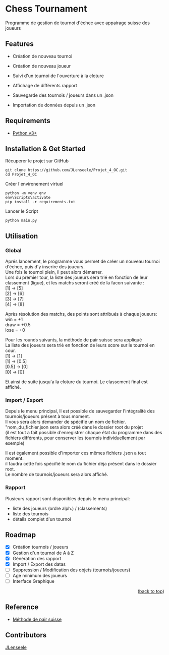 <a name="readme-top"></a>
# Chess Tournament

Programme de gestion de tournoi d'échec avec appairage suisse des joueurs

## Features

- Création de nouveau tournoi
- Création de nouveau joueur
- Suivi d'un tournoi de l'ouverture à la cloture
- Affichage de différents rapport

- Sauvegarde des tournois / joueurs dans un .json
- Importation de données depuis un .json

## Requirements

+ [Python v3+](https://www.python.org/downloads/)

## Installation & Get Started

Récuperer le projet sur GitHub

    git clone https://github.com/JLenseele/Projet_4_OC.git
    cd Projet_4_OC

Créer l'environement virtuel

    python -m venv env
    env\Scripts\activate
    pip install -r requirements.txt
    
Lancer le Script

    python main.py

## Utilisation

### Global

Aprés lancement, le programme vous permet de créer un nouveau tournoi d'échec, puis d'y inscrire des joueurs.  
Une fois le tournoi plein, il peut alors démarrer.  
Lors du premier tour, la liste des joueurs sera trié en fonction de leur classement (ligue), et les matchs seront créé de la facon suivante :  
[1] -> [5]  
[2] -> [6]  
[3] -> [7]  
[4] -> [8]  
  
Après résolution des matchs, des points sont attribués à chaque joueurs:  
win = +1  
draw = +0.5  
lose = +0  

Pour les rounds suivants, la méthode de pair suisse sera appliqué  
La liste des joueurs sera trié en fonction de leurs score sur le tournoi en cour.  
[1] -> [1]  
[1] -> [0.5]  
[0.5] -> [0]  
[0] -> [0]  

Et ainsi de suite jusqu'a la cloture du tournoi.
Le classement final est affiché.  

### Import / Export

Depuis le menu principal, Il est possible de sauvegarder l'intégralité des tournois/joueurs présent à tous moment.  
Il vous sera alors demander de spécifié un nom de fichier.  
"nom_du_fichier.json sera alors créé dans le dossier root du projet  
(il est tout a fait possible d'enregistrer chaque état du programme dans des fichiers différents, pour conserver les tournois individuellement par exemple)

Il est également possible d'importer ces mêmes fichiers .json a tout moment.  
il faudra cette fois spécifié le nom du fichier déja présent dans le dossier root.  
Le nombre de tournois/joueurs sera alors affiché.  

### Rapport

Plusieurs rapport sont disponibles depuis le menu principal:  
- liste des joueurs (ordre alph.) / (classements)  
- liste des tournois  
- détails complet d'un tournoi  

## Roadmap

- [x] Création tournois / joueurs
- [x] Gestion d'un tournoi de A à Z
- [x] Génération des rapport
- [x] Import / Export des datas
- [ ] Suppression / Modification des objets (tournois/joueurs)
- [ ] Age minimum des joueurs
- [ ] Interface Graphique

<p align="right">(<a href="#readme-top">back to top</a>)</p>
    
## Reference

+ [Méthode de pair suisse](https://en.wikipedia.org/wiki/Swiss-system_tournament)  

## Contributors

[JLenseele](https://github.com/JLenseele)
